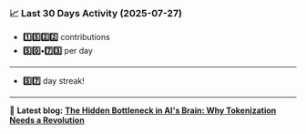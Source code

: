 <!--START_STATS-->
### 📈 Last 30 Days Activity (2025-07-27)  
- **1️⃣5️⃣2️⃣2️⃣** contributions  
- **5️⃣0️⃣•7️⃣3️⃣** per day
---
- **5️⃣7️⃣** day streak!
---
📝 **Latest blog:** [**The Hidden Bottleneck in AI's Brain: Why Tokenization Needs a Revolution**](https://andriak.com/blog/tokenization-revolution)
<!--END_STATS-->
